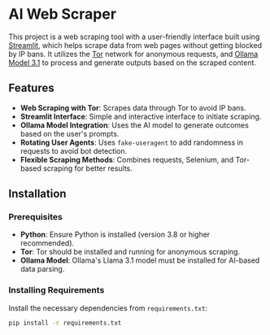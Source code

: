 # AI Web Scraper

This project is a web scraping tool with a user-friendly interface built using [Streamlit](https://streamlit.io/), which helps scrape data from web pages without getting blocked by IP bans. It utilizes the [Tor](https://www.torproject.org/) network for anonymous requests, and [Ollama Model 3.1](https://ollama.com/) to process and generate outputs based on the scraped content.

## Features

- **Web Scraping with Tor**: Scrapes data through Tor to avoid IP bans.
- **Streamlit Interface**: Simple and interactive interface to initiate scraping.
- **Ollama Model Integration**: Uses the AI model to generate outcomes based on the user's prompts.
- **Rotating User Agents**: Uses `fake-useragent` to add randomness in requests to avoid bot detection.
- **Flexible Scraping Methods**: Combines requests, Selenium, and Tor-based scraping for better results.

## Installation

### Prerequisites

- **Python**: Ensure Python is installed (version 3.8 or higher recommended).
- **Tor**: Tor should be installed and running for anonymous scraping.
- **Ollama Model**: Ollama's Llama 3.1 model must be installed for AI-based data parsing.

### Installing Requirements

Install the necessary dependencies from `requirements.txt`:

```bash
pip install -r requirements.txt


